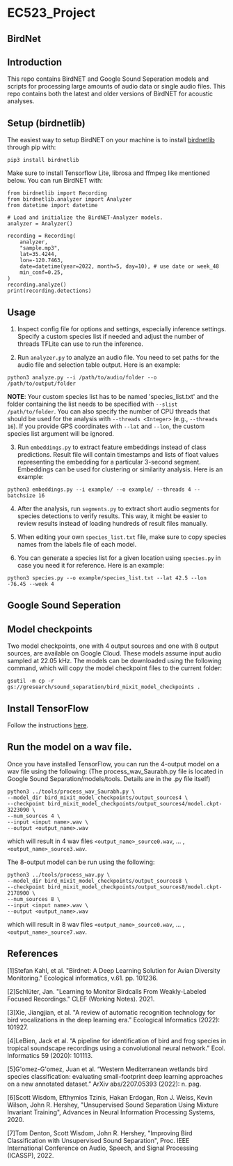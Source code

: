 # EC523_Project

## BirdNet

## Introduction
This repo contains BirdNET and Google Sound Seperation models and scripts for processing large amounts of audio data or single audio files. This repo contains both the latest and older versions of BirdNET for acoustic analyses.

## Setup (birdnetlib)

The easiest way to setup BirdNET on your machine is to install [birdnetlib](https://pypi.org/project/birdnetlib/) through pip with:

```
pip3 install birdnetlib
```

Make sure to install Tensorflow Lite, librosa and ffmpeg like mentioned below. You can run BirdNET with:

```
from birdnetlib import Recording
from birdnetlib.analyzer import Analyzer
from datetime import datetime

# Load and initialize the BirdNET-Analyzer models.
analyzer = Analyzer()

recording = Recording(
    analyzer,
    "sample.mp3",
    lat=35.4244,
    lon=-120.7463,
    date=datetime(year=2022, month=5, day=10), # use date or week_48
    min_conf=0.25,
)
recording.analyze()
print(recording.detections)
```

## Usage

1. Inspect config file for options and settings, especially inference settings. Specify a custom species list if needed and adjust the number of threads TFLite can use to run the inference.

2. Run `analyzer.py` to analyze an audio file. You need to set paths for the audio file and selection table output. Here is an example:

```
python3 analyze.py --i /path/to/audio/folder --o /path/to/output/folder
```

<b>NOTE</b>: Your custom species list has to be named 'species_list.txt' and the folder containing the list needs to be specified with `--slist /path/to/folder`. You can also specify the number of CPU threads that should be used for the analysis with `--threads <Integer>` (e.g., `--threads 16`). If you provide GPS coordinates with `--lat` and `--lon`, the custom species list argument will be ignored.

3. Run `embeddings.py` to extract feature embeddings instead of class predictions. Result file will contain timestamps and lists of float values representing the embedding for a particular 3-second segment. Embeddings can be used for clustering or similarity analysis. Here is an example:

```
python3 embeddings.py --i example/ --o example/ --threads 4 --batchsize 16
```

4. After the analysis, run `segments.py` to extract short audio segments for species detections to verify results. This way, it might be easier to review results instead of loading hundreds of result files manually.

5. When editing your own `species_list.txt` file, make sure to copy species names from the labels file of each model. 

6. You can generate a species list for a given location using `species.py` in case you need it for reference. Here is an example:

```
python3 species.py --o example/species_list.txt --lat 42.5 --lon -76.45 --week 4
```


## Google Sound Seperation

## Model checkpoints

Two model checkpoints, one with 4 output sources and one with 8 output sources, are available on Google Cloud. These models assume input audio sampled at 22.05 kHz. The models can be downloaded using the following command, which will copy the model checkpoint files to the current folder:

```
gsutil -m cp -r gs://gresearch/sound_separation/bird_mixit_model_checkpoints .
```


## Install TensorFlow
Follow the instructions
<a href="https://www.tensorflow.org/install">here</a>.


## Run the model on a wav file.

Once you have installed TensorFlow, you can run the 4-output model on a wav file using the following:
(The process_wav_Saurabh.py file is located in Google Sound Separation/models/tools. Details are in the .py file itself)

```
python3 ../tools/process_wav_Saurabh.py \
--model_dir bird_mixit_model_checkpoints/output_sources4 \
--checkpoint bird_mixit_model_checkpoints/output_sources4/model.ckpt-3223090 \
--num_sources 4 \
--input <input name>.wav \
--output <output_name>.wav
```
which will result in 4 wav files `<output_name>_source0.wav`, ... , `<output_name>_source3.wav`.

The 8-output model can be run using the following:

```
python3 ../tools/process_wav.py \
--model_dir bird_mixit_model_checkpoints/output_sources8 \
--checkpoint bird_mixit_model_checkpoints/output_sources8/model.ckpt-2178900 \
--num_sources 8 \
--input <input name>.wav \
--output <output_name>.wav
```
which will result in 8 wav files `<output_name>_source0.wav`, ... , `<output_name>_source7.wav`.



## References

[1]Stefan Kahl, et al. "Birdnet: A Deep Learning Solution for Avian Diversity Monitoring." Ecological informatics, v.61. pp. 101236. 

[2]Schlüter, Jan. "Learning to Monitor Birdcalls From Weakly-Labeled Focused Recordings." CLEF (Working Notes). 2021.

[3]Xie, Jiangjian, et al. "A review of automatic recognition technology for bird vocalizations in the deep learning era." Ecological Informatics (2022): 101927.

[4]LeBien, Jack et al. “A pipeline for identification of bird and frog species in tropical soundscape recordings using a convolutional neural network.” Ecol. Informatics 59 (2020): 101113.

[5]G'omez-G'omez, Juan et al. “Western Mediterranean wetlands bird species classification: evaluating small-footprint deep learning approaches on a new annotated dataset.” ArXiv abs/2207.05393 (2022): n. pag.

[6]Scott Wisdom, Efthymios Tzinis, Hakan Erdogan, Ron J. Weiss, Kevin Wilson, John R. Hershey, "Unsupervised Sound Separation Using Mixture Invariant Training", Advances in Neural Information Processing Systems, 2020.

[7]Tom Denton, Scott Wisdom, John R. Hershey, "Improving Bird Classification with Unsupervised Sound Separation", Proc. IEEE International Conference on Audio, Speech, and Signal Processing (ICASSP), 2022.
